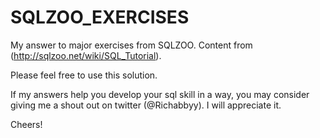 # SQLZOO_EXERCISES
My answer to major exercises from SQLZOO.  Content from (http://sqlzoo.net/wiki/SQL_Tutorial).

Please feel free to use this solution.

If my answers help you develop your sql skill in a way, you may consider giving me a shout out on twitter (@Richabbyy). I will appreciate it.

Cheers!
